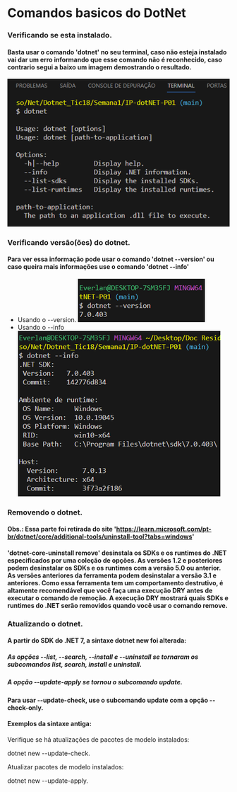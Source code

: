 # Comandos basicos do DotNet

### Verificando se esta instalado.
#### Basta usar o comando 'dotnet' no seu terminal, caso não esteja instalado vai dar um erro informando que esse comando não é reconhecido, caso contrario segui a baixo um imagem demostrando o resultado.

![Alt text](printes/image.png)

### Verificando versão(ões) do dotnet.

#### Para ver essa informação pode usar o comando 'dotnet --version' ou caso queira mais informações use o comando 'dotnet --info'

* Usando o --version.
![Alt text](printes/image-1.png)
* Usando o --info
![Alt text](printes/image-2.png)

### Removendo o dotnet.
#### Obs.: Essa parte foi retirada do site 'https://learn.microsoft.com/pt-br/dotnet/core/additional-tools/uninstall-tool?tabs=windows'

#### 'dotnet-core-uninstall remove' desinstala os SDKs e os runtimes do .NET especificados por uma coleção de opções. As versões 1.2 e posteriores podem desinstalar os SDKs e os runtimes com a versão 5.0 ou anterior. As versões anteriores da ferramenta podem desinstalar a versão 3.1 e anteriores. Como essa ferramenta tem um comportamento destrutivo, é altamente recomendável que você faça uma execução DRY antes de executar o comando de remoção. A execução DRY mostrará quais SDKs e runtimes do .NET serão removidos quando você usar o comando remove.

### Atualizando o dotnet.
#### A partir do SDK do .NET 7, a sintaxe dotnet new foi alterada:
##### As opções --list, --search, --install e --uninstall se tornaram os subcomandos list, search, install e uninstall.
##### A opção --update-apply se tornou o subcomando update.
#### Para usar --update-check, use o subcomando update com a opção --check-only.

#### Exemplos da sintaxe antiga:

Verifique se há atualizações de pacotes de modelo instalados:

dotnet new --update-check.

Atualizar pacotes de modelo instalados:

dotnet new --update-apply.
